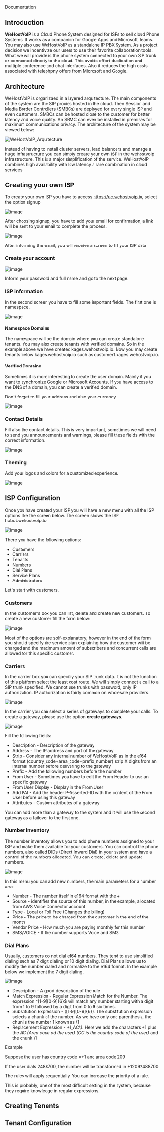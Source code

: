 Documentation

## Introduction ##

**WeHostVoIP** is a Cloud Phone System designed for ISPs to sell cloud Phone Systems. It works as a companion for Google Apps and Microsoft Teams. You may also use WeHostVoIP as a standalone IP PBX System. As a project decision we incentivize our users to use their favorite collaboration tools. What we will provide is the phone system connected to your own SIP trunk or connected directy to the cloud. This avoids effort duplication and multiple conference and chat interfaces. Also it reduces the high costs associated with telephpny offers from Microsoft and Google.  

## Architecture ##

WeHostVoIP is organizaed in a layered arquitecture. The main components of the system are the SIP proxies hosted in the cloud. Then Session and Media Border Controllers (SMBCs) are deployed for every single ISP and even customers. SMBCs can be hosted close to the customer for better latency and voice quality. An SBMC can even be installed in premises for maximum communications privacy.  The architecture of the system may be viewed below:

![WeHostVoIP_Arquitecture](https://user-images.githubusercontent.com/4958202/147883266-19256a68-8730-4d33-aaba-678e07e7c512.png)

Instead of having to install cluster servers, load balancers and manage a huge infrastructure you can simply create your own ISP in the wehostvoip infrastructure. This is a major simplification of the service. WeHostVoIP combines high availability with low latency a rare combination in cloud services. 

## Creating your own ISP ##

To create your own ISP you have to access https://uc.wehostvoip.io, select the option signup

![image](https://user-images.githubusercontent.com/4958202/147883518-d11dbf4d-4c3b-42e3-9d3c-5924f5d501bf.png)

After choosing signup, you have to add your email for confirmation, a link will be sent to your email to complete the process. 

![image](https://user-images.githubusercontent.com/4958202/147883582-e57b7f2e-481d-40e7-a97e-17dbe2019a73.png)

After informing the email, you will receive a screen to fill your ISP data

### Create your account ###

![image](https://user-images.githubusercontent.com/4958202/147883827-7910d715-8f60-4252-9cec-ac436a21ef61.png)

Inform your password and full name and go to the next page. 

### ISP information ###

In the second screen you have to fill some important fields. The first one is namespace. 

![image](https://user-images.githubusercontent.com/4958202/147884011-b1a6da13-013b-4470-90dc-9e65b0ece2e9.png)

#### Namespace Domains ####

The namespace will be the domain where you can create standalone tenants. You may also create tenants with verified domains. So in the example above we have created kages.wehostvoip.io. Now you may create tenants below kages.wehostvoip.io such as customer1.kages.wehostvoip.io. 

#### Verified Domains ####

Sometimes it is more interesting to create the user domain. Mainly if you want to synchronize Google or Microsoft Accounts. If you have access to the DNS of a domain, you can create a verified domain. 

Don't forget to fill your address and also your currency. 

![image](https://user-images.githubusercontent.com/4958202/147884074-8cf8d2df-c88f-4de7-91b3-f2de116aa805.png)

### Contact Details ###

Fill also the contact details. This is very important, sometimes we will need to send you announcements and warnings, please fill these fields with the correct information. 

![image](https://user-images.githubusercontent.com/4958202/147884188-92613847-7f1e-4f64-af61-7cb889649639.png)

### Theming ###

Add your logos and colors for a customized experience. 

![image](https://user-images.githubusercontent.com/4958202/147884234-434f8b0d-95ab-491c-912d-2b5042c3da14.png)

## ISP Configuration ##

Once you have created your ISP you will have a new menu with all the ISP options like the screen below. The screen shows the ISP hobot.wehostvoip.io.

![image](https://user-images.githubusercontent.com/4958202/147887672-4f84f503-c641-4f78-939d-3421b9c64033.png)

There you have the following options:

* Customers
* Carriers
* Tenants
* Numbers
* Dial Plans
* Service Plans
* Administrators

Let's start with customers.

### Customers ###

In the customer's box you can list, delete and create new customers. To create a new customer fill the form below:

![image](https://user-images.githubusercontent.com/4958202/147887779-9b53689d-6e67-4db2-a8b4-0b38fc52534b.png)

Most of the options are solf-explanatory, however in the end of the form you should specify the service plan explaining how the customer will be charged and the maximum amount of subscribers and concurrent calls are allowed for this specific customer. 

### Carriers ###

In the carrier box you can specifiy your SIP trunk data. It is not the function of this platform select the least cost route. We will simply connect a call to a SIP trunk specified. We cannot use trunks with password, only IP authorization. IP authorization is fairly common on wholesale providers. 

![image](https://user-images.githubusercontent.com/4958202/147887884-67cabb3d-0cd3-4d13-9304-a906fa35f363.png)

In the carrier you can select a series of gateways to complete your calls. To create a gateway, please use the option **create gateways**. 

![image](https://user-images.githubusercontent.com/4958202/147887912-770f7857-dfa0-4db0-a6ec-19a80bf9dc68.png)

Fill the following fields:

* Description - Description of the gateway
* Address - The IP address and port of the gateway 
* Strip - Consider any internal number of WeHostVoIP as in the e164 format (country_code+area_code+prefix_number) strip X digits from an internal number before delivering to the gateway
* Prefix - Add the following numbers before the number
* From User - Sometimes you have to edit the From Header to use an specific gateway
* From User Display - Display in the From User
* Add PAI - Add the header P-Asserted-ID with the content of the From User before using this gateway
* Attributes - Custom attributes of a gateway

You can add more than a gateway to the system and it will use the second gateway as a failover to the first one. 

### Number Inventory ###

The number inventory allows you to add phone numbers assigned to your ISP and make them available for your customers. You can control the phone numbers, also called DIDs (Direct Inward Dial) in your system and have a control of the numbers allocated. You can create, delete and update numbers. 

![image](https://user-images.githubusercontent.com/4958202/147890271-2fdfcfea-2a2c-4a37-ab1f-a946a6bddf80.png)

In this menu you can add new numbers, the main parameters for a number are:

* Number - The number itself in e164 format with the +
* Source - identifies the source of this number, in the example, allocated from AWS Voice Connector account
* Type - Local or Toll Free (Changes the billing)
* Price - The price to be charged from the customer in the end of the month
* Vendor Price - How much you are paying monthly for this number
* SMS/VOICE - If the number supports Voice and SMS

### Dial Plans ###

Usually, customers do not dial e164 numbers. They tend to use simplified dialing such as 7 digit dialing or 10 digit dialing. Dial Plans allows us to modify the number dialed and normalize to the e164 format. In the example below we implement the 7 digit dialing.

![image](https://user-images.githubusercontent.com/4958202/147890394-20e40c80-9ed8-4b78-800d-82a1e0b21d04.png)

* Description - A good description of the rule
* Match Expression - Regular Expression Match for the Number. The expression ^[1-9][0-9]{6}$ will match any number starting with a digit from 1 to 9 followed by a digit from 0 to 9 six times. 
* Substitution Expression - ([1-9][0-9]{6}). The substitution expression selects a chunk of the number. As we have only one parenthesis, the chun is the number 1 known as \1
* Replacement Expression - +1_AC\1. Here we add the characters +1 plus the _AC (Area code od the user)_ _(CC is the country code of the user)_ and the chunk \1

Example: 

Suppose the user has country code =+1 and area code 209

If the user dials 2488700, the number will be transformed in +12092488700

The rules will apply sequentially. You can increase the priority of a rule. 

This is probably, one of the most difficult setting in the system, because they require knowledge in regular expressions. 



## Creating Tenents ##

## Tenant Configuration ##

